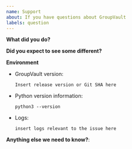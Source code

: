 ```yaml
---
name: Support
about: If you have questions about GroupVault
labels: question
---
```


**What did you do?**

**Did you expect to see some different?**

**Environment**

* GroupVault version:

    `Insert release version or Git SHA here`

* Python version information:

    `python3 --version`
    <!-- Replace the command with its output above -->

* Logs:

    ```
    insert logs relevant to the issue here
    ```

**Anything else we need to know?**:
